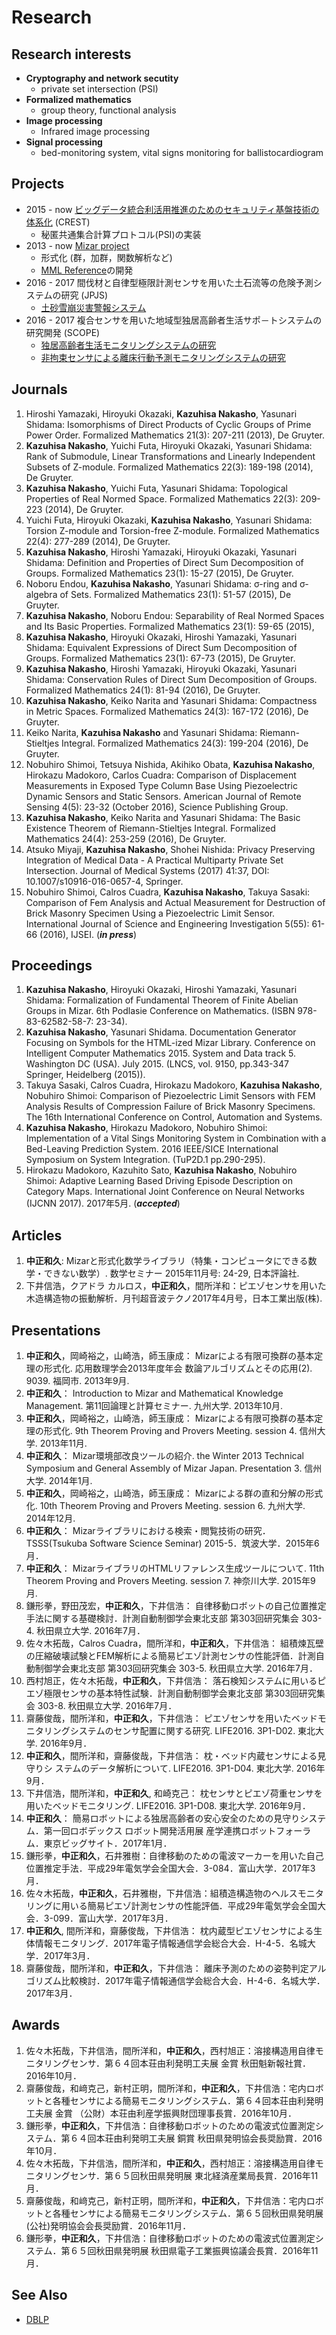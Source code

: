 Research
====================

Research interests
--------------------
- **Cryptography and network secutity**
  - private set intersection (PSI)
- **Formalized mathematics**
  - group theory, functional analysis
- **Image processing**
  - Infrared image processing
- **Signal processing**
  - bed-monitoring system, vital signs monitoring for ballistocardiogram


Projects
--------------------
- 2015 - now [ビッグデータ統合利活用推進のためのセキュリティ基盤技術の体系化](http://bigdata.comm.eng.osaka-u.ac.jp/) (CREST)
  - 秘匿共通集合計算プロトコル(PSI)の実装
- 2013 - now [Mizar project](http://www.mizar.org/project/)
  - 形式化 (群，加群，関数解析など)
  - [MML Reference](http://webmizar.cs.shinshu-u.ac.jp/mmlfe/current/)の開発
- 2016 - 2017 間伐材と自律型極限計測センサを用いた土石流等の危険予測システムの研究 (JPJS)
  - [土砂雪崩災害警報システム](http://www.akita-pu.ac.jp/robotics/research/%E8%AD%A6%E5%A0%B1%E3%82%B7%E3%82%B9%E3%83%86%E3%83%A0/%E5%9C%9F%E7%A0%82%E9%9B%AA%E5%B4%A9%E7%81%BD%E5%AE%B3%E8%AD%A6%E5%A0%B1%E3%82%B7%E3%82%B9%E3%83%86%E3%83%A0)
- 2016 - 2017 複合センサを用いた地域型独居高齢者生活サポ－トシステムの研究開発 (SCOPE)
  - [独居高齢者生活モニタリングシステムの研究](http://www.akita-pu.ac.jp/robotics/research/%E7%8B%AC%E5%B1%85%E9%AB%98%E9%BD%A2%E8%80%85%E7%94%9F%E6%B4%BB%E3%83%A2%E3%83%8B%E3%82%BF%E3%83%AA%E3%83%B3%E3%82%B0%E3%82%B7%E3%82%B9%E3%83%86%E3%83%A0%E3%81%AE%E7%A0%94%E7%A9%B6)
  - [非拘束センサによる離床行動予測モニタリングシステムの研究](http://www.akita-pu.ac.jp/robotics/research/%E7%8B%AC%E5%B1%85%E9%AB%98%E9%BD%A2%E8%80%85%E7%94%9F%E6%B4%BB%E3%83%A2%E3%83%8B%E3%82%BF%E3%83%AA%E3%83%B3%E3%82%B0%E3%82%B7%E3%82%B9%E3%83%86%E3%83%A0%E3%81%AE%E7%A0%94%E7%A9%B6/%E9%9D%9E%E6%8B%98%E6%9D%9F%E3%82%BB%E3%83%B3%E3%82%B5%E3%81%AB%E3%82%88%E3%82%8B%E9%9B%A2%E5%BA%8A%E8%A1%8C%E5%8B%95%E4%BA%88%E6%B8%AC%E3%83%A2%E3%83%8B%E3%82%BF%E3%83%AA%E3%83%B3%E3%82%B0%E3%82%B7)

Journals
--------------------
1. Hiroshi Yamazaki, Hiroyuki Okazaki, **Kazuhisa Nakasho**, Yasunari Shidama: Isomorphisms of Direct Products of Cyclic Groups of Prime Power Order. Formalized Mathematics 21(3): 207-211 (2013), De Gruyter.
2. **Kazuhisa Nakasho**, Yuichi Futa, Hiroyuki Okazaki, Yasunari Shidama: Rank of Submodule, Linear Transformations and Linearly Independent Subsets of Z-module. Formalized Mathematics 22(3): 189-198 (2014), De Gruyter.
3. **Kazuhisa Nakasho**, Yuichi Futa, Yasunari Shidama: Topological Properties of Real Normed Space. Formalized Mathematics 22(3): 209-223 (2014), De Gruyter.
4. Yuichi Futa, Hiroyuki Okazaki, **Kazuhisa Nakasho**, Yasunari Shidama: Torsion Z-module and Torsion-free Z-module. Formalized Mathematics 22(4): 277-289 (2014), De Gruyter.
5. **Kazuhisa Nakasho**, Hiroshi Yamazaki, Hiroyuki Okazaki, Yasunari Shidama: Definition and Properties of Direct Sum Decomposition of Groups. Formalized Mathematics 23(1): 15-27 (2015), De Gruyter.
6. Noboru Endou, **Kazuhisa Nakasho**, Yasunari Shidama: σ-ring and σ-algebra of Sets. Formalized Mathematics 23(1): 51-57 (2015), De Gruyter.
7. **Kazuhisa Nakasho**, Noboru Endou: Separability of Real Normed Spaces and Its Basic Properties. Formalized Mathematics 23(1): 59-65 (2015),
8. **Kazuhisa Nakasho**, Hiroyuki Okazaki, Hiroshi Yamazaki, Yasunari Shidama: Equivalent Expressions of Direct Sum Decomposition of Groups. Formalized Mathematics 23(1): 67-73 (2015), De Gruyter.
9. **Kazuhisa Nakasho**, Hiroshi Yamazaki, Hiroyuki Okazaki, Yasunari Shidama: Conservation Rules of Direct Sum Decomposition of Groups. Formalized Mathematics 24(1): 81-94 (2016), De Gruyter.
10. **Kazuhisa Nakasho**, Keiko Narita and Yasunari Shidama: Compactness in Metric Spaces. Formalized Mathematics 24(3): 167-172 (2016), De Gruyter.
11. Keiko Narita, **Kazuhisa Nakasho** and Yasunari Shidama: Riemann-Stieltjes Integral. Formalized Mathematics 24(3): 199-204 (2016), De Gruyter.
12. Nobuhiro Shimoi, Tetsuya Nishida, Akihiko Obata, **Kazuhisa Nakasho**, Hirokazu Madokoro, Carlos Cuadra: Comparison of Displacement Measurements in Exposed Type Column Base Using Piezoelectric Dynamic Sensors and Static Sensors. American Journal of Remote Sensing 4(5): 23-32 (October 2016), Science Publishing Group. 
13. **Kazuhisa Nakasho**, Keiko Narita and Yasunari Shidama: The Basic Existence Theorem of Riemann-Stieltjes Integral. Formalized Mathematics 24(4): 253-259 (2016), De Gruyter.
14. Atsuko Miyaji, **Kazuhisa Nakasho**, Shohei Nishida: Privacy Preserving Integration of Medical Data - A Practical Multiparty Private Set Intersection. Journal of Medical Systems (2017) 41:37, DOI: 10.1007/s10916-016-0657-4, Springer.
15. Nobuhiro Shimoi, Calros Cuadra, **Kazuhisa Nakasho**, Takuya Sasaki: Comparison of Fem Analysis and Actual Measurement for Destruction of Brick Masonry Specimen Using a Piezoelectric Limit Sensor. International Journal of Science and Engineering Investigation 5(55): 61-66 (2016), IJSEI. (***in press***)

Proceedings
--------------------
1. **Kazuhisa Nakasho**, Hiroyuki Okazaki, Hiroshi Yamazaki, Yasunari Shidama: Formalization of Fundamental Theorem of Finite Abelian Groups in Mizar.  6th Podlasie Conference on Mathematics. (ISBN 978-83-62582-58-7: 23-34).
2. **Kazuhisa Nakasho**, Yasunari Shidama. Documentation Generator Focusing on Symbols for the HTML-ized Mizar Library. Conference on Intelligent Computer Mathematics 2015. System and Data track 5. Washington DC (USA). July 2015. (LNCS, vol. 9150, pp.343-347 Springer, Heidelberg (2015)).
3. Takuya Sasaki, Calros Cuadra, Hirokazu Madokoro, **Kazuhisa Nakasho**, Nobuhiro Shimoi: Comparison of Piezoelectric Limit Sensors with FEM Analysis Results of Compression Failure of Brick Masonry Specimens. The 16th International Conference on Control, Automation and Systems.
4. **Kazuhisa Nakasho**, Hirokazu Madokoro, Nobuhiro Shimoi: Implementation of a Vital Sings Monitoring System in Combination with a Bed-Leaving Prediction System. 2016 IEEE/SICE International Symposium on System Integration. (TuP2D.1 pp.290-295).
5. Hirokazu Madokoro, Kazuhito Sato, **Kazuhisa Nakasho**, Nobuhiro Shimoi: Adaptive Learning Based Driving Episode Description on Category Maps. International Joint Conference on Neural Networks (IJCNN 2017). 2017年5月. (***accepted***)

Articles
--------------------
1. **中正和久**: Mizarと形式化数学ライブラリ（特集・コンピュータにできる数学・できない数学）. 数学セミナー 2015年11月号: 24-29, 日本評論社.
2. 下井信浩，クアドラ カルロス，**中正和久**，間所洋和：ピエゾセンサを用いた木造構造物の振動解析．月刊超音波テクノ2017年4月号，日本工業出版(株).

Presentations
--------------------
1. **中正和久**，岡崎裕之，山崎浩，師玉康成： Mizarによる有限可換群の基本定理の形式化. 応用数理学会2013年度年会 数論アルゴリズムとその応用(2). 9039. 福岡市. 2013年9月.
2. **中正和久**： Introduction to Mizar and Mathematical Knowledge Management. 第11回論理と計算セミナー. 九州大学. 2013年10月.
3. **中正和久**，岡崎裕之，山崎浩，師玉康成： Mizarによる有限可換群の基本定理の形式化. 9th Theorem Proving and Provers Meeting. session 4. 信州大学. 2013年11月.
4. **中正和久**： Mizar環境部改良ツールの紹介. the Winter 2013 Technical Symposium and General Assembly of Mizar Japan. Presentation 3. 信州大学. 2014年1月.
5. **中正和久**，岡崎裕之，山崎浩，師玉康成： Mizarによる群の直和分解の形式化. 10th Theorem Proving and Provers Meeting. session 6. 九州大学. 2014年12月.
6. **中正和久**： Mizarライブラリにおける検索・閲覧技術の研究．TSSS(Tsukuba Software Science Seminar) 2015-5．筑波大学．2015年6月．
7. **中正和久**： MizarライブラリのHTMLリファレンス生成ツールについて. 11th Theorem Proving and Provers Meeting. session 7. 神奈川大学. 2015年9月.
8. 鎌形拳，野田茂宏，**中正和久**，下井信浩： 自律移動ロボットの自己位置推定手法に関する基礎検討．計測自動制御学会東北支部 第303回研究集会 303-4. 秋田県立大学. 2016年7月．
9. 佐々木拓哉，Calros Cuadra，間所洋和，**中正和久**，下井信浩： 組積煉瓦壁の圧縮破壊試験とFEM解析による簡易ピエゾ計測センサの性能評価．計測自動制御学会東北支部 第303回研究集会 303-5. 秋田県立大学. 2016年7月．
10. 西村旭正，佐々木拓哉，**中正和久**，下井信浩： 落石検知システムに用いるピエゾ極限センサの基本特性試験．計測自動制御学会東北支部 第303回研究集会 303-8. 秋田県立大学. 2016年7月．
11. 齋藤俊哉，間所洋和，**中正和久**，下井信浩： ピエゾセンサを用いたベッドモニタリングシステムのセンサ配置に関する研究. LIFE2016. 3P1-D02. 東北大学. 2016年9月．
12. **中正和久**，間所洋和，齋藤俊哉，下井信浩： 枕・ベッド内蔵センサによる見守りシ ステムのデータ解析について. LIFE2016. 3P1-D04. 東北大学. 2016年9月． 
13. 下井信浩，間所洋和，**中正和久**, 和崎克己： 枕センサとピエゾ荷重センサを用いたベッドモニタリング. LIFE2016. 3P1-D08. 東北大学. 2016年9月． 
14. **中正和久**： 簡易ロボットによる独居高齢者の安心安全のための見守りシステム．第一回ロボデックス ロボット開発活用展 産学連携ロボットフォーラム．東京ビッグサイト．2017年1月．
15. 鎌形拳，**中正和久**，石井雅樹：自律移動のための電波マーカーを用いた自己位置推定手法．平成29年電気学会全国大会．3-084．富山大学．2017年3月．
16. 佐々木拓哉，**中正和久**，石井雅樹，下井信浩：組積造構造物のヘルスモニタリングに用いる簡易ピエゾ計測センサの性能評価．平成29年電気学会全国大会．3-099．富山大学．2017年3月．
17. **中正和久**, 間所洋和，齋藤俊哉，下井信浩： 枕内蔵型ピエゾセンサによる生体情報モニタリング．2017年電子情報通信学会総合大会．H-4-5．名城大学．2017年3月．
18. 齋藤俊哉，間所洋和，**中正和久**，下井信浩： 離床予測のための姿勢判定アルゴリズム比較検討．2017年電子情報通信学会総合大会．H-4-6．名城大学．2017年3月．

Awards
--------------------
1. 佐々木拓哉，下井信浩，間所洋和，**中正和久**，西村旭正：溶接構造用自律モニタリングセンサ．第６４回本荘由利発明工夫展 金賞 秋田魁新報社賞．2016年10月．
2. 齋藤俊哉，和﨑克己，新村正明，間所洋和，**中正和久**，下井信浩：宅内ロボットと各種センサによる簡易モニタリングシステム．第６４回本荘由利発明工夫展 金賞 （公財）本荘由利産学振興財団理事長賞．2016年10月．
3. 鎌形拳，**中正和久**，下井信浩：自律移動ロボットのための電波式位置測定システム．第６４回本荘由利発明工夫展 銅賞 秋田県発明協会長奨励賞．2016年10月．
4. 佐々木拓哉，下井信浩，間所洋和，**中正和久**，西村旭正：溶接構造用自律モニタリングセンサ．第６５回秋田県発明展 東北経済産業局長賞．2016年11月．
5. 齋藤俊哉，和﨑克己，新村正明，間所洋和，**中正和久**，下井信浩：宅内ロボットと各種センサによる簡易モニタリングシステム．第６５回秋田県発明展 (公社)発明協会会長奨励賞．2016年11月．
6. 鎌形拳，**中正和久**，下井信浩：自律移動ロボットのための電波式位置測定システム．第６５回秋田県発明展 秋田県電子工業振興協議会長賞．2016年11月．

See Also
--------------------
- [DBLP](http://dblp.uni-trier.de/pers/hd/n/Nakasho:Kazuhisa)
